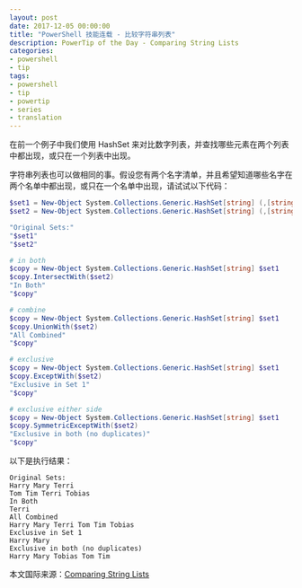 ```yaml
---
layout: post
date: 2017-12-05 00:00:00
title: "PowerShell 技能连载 - 比较字符串列表"
description: PowerTip of the Day - Comparing String Lists
categories:
- powershell
- tip
tags:
- powershell
- tip
- powertip
- series
- translation
---
```

在前一个例子中我们使用 HashSet 来对比数字列表，并查找哪些元素在两个列表中都出现，或只在一个列表中出现。


字符串列表也可以做相同的事。假设您有两个名字清单，并且希望知道哪些名字在两个名单中都出现，或只在一个名单中出现，请试试以下代码：

```powershell
$set1 = New-Object System.Collections.Generic.HashSet[string] (,[string[]]@('Harry','Mary','Terri'))
$set2 = New-Object System.Collections.Generic.HashSet[string] (,[string[]]@('Tom','Tim','Terri','Tobias'))

"Original Sets:"
"$set1"
"$set2"

# in both
$copy = New-Object System.Collections.Generic.HashSet[string] $set1
$copy.IntersectWith($set2)
"In Both"
"$copy"

# combine
$copy = New-Object System.Collections.Generic.HashSet[string] $set1
$copy.UnionWith($set2)
"All Combined"
"$copy"

# exclusive
$copy = New-Object System.Collections.Generic.HashSet[string] $set1
$copy.ExceptWith($set2)
"Exclusive in Set 1"
"$copy"

# exclusive either side
$copy = New-Object System.Collections.Generic.HashSet[string] $set1
$copy.SymmetricExceptWith($set2)
"Exclusive in both (no duplicates)"
"$copy"
```

以下是执行结果：

    Original Sets:
    Harry Mary Terri
    Tom Tim Terri Tobias
    In Both
    Terri
    All Combined
    Harry Mary Terri Tom Tim Tobias
    Exclusive in Set 1
    Harry Mary
    Exclusive in both (no duplicates)
    Harry Mary Tobias Tom Tim

<!--more-->
本文国际来源：[Comparing String Lists](http://community.idera.com/powershell/powertips/b/tips/posts/comparing-string-lists)
